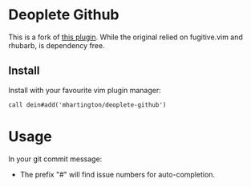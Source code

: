 # Deoplete Github

This is a fork of [this plugin](https://github.com/SevereOverfl0w/deoplete-github). 
While the original relied on fugitive.vim and rhubarb, is dependency free.

## Install

Install with your favourite vim plugin manager:

```vim
call dein#add('mhartington/deoplete-github')
```


# Usage

In your git commit message:

- The prefix "#" will find issue numbers for auto-completion.
